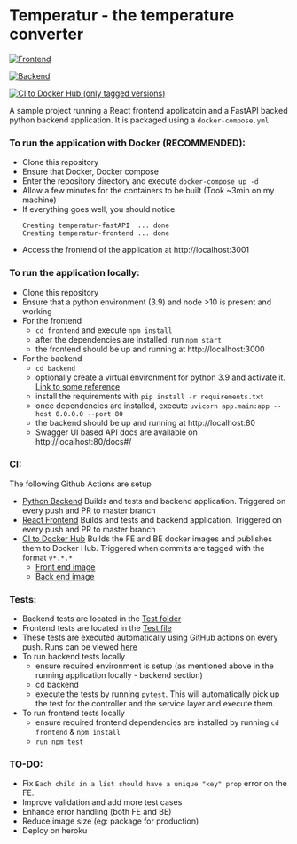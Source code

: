 # Temperatur - the temperature converter
[![Frontend](https://github.com/emushtaq/temperatur/actions/workflows/node.js.yml/badge.svg)](https://github.com/emushtaq/temperatur/actions/workflows/node.js.yml)

[![Backend](https://github.com/emushtaq/temperatur/actions/workflows/main.yml/badge.svg)](https://github.com/emushtaq/temperatur/actions/workflows/main.yml)

[![CI to Docker Hub (only tagged versions)](https://github.com/emushtaq/temperatur/actions/workflows/deploy_images.yml/badge.svg?branch=v0.0.1)](https://github.com/emushtaq/temperatur/actions/workflows/deploy_images.yml)

A sample project running a React frontend applicatoin and a FastAPI backed python backend application. It is packaged using a `docker-compose.yml`.

### To run the application with Docker (RECOMMENDED):
- Clone this repository
- Ensure that Docker, Docker compose
- Enter the repository directory and execute `docker-compose up -d`
- Allow a few minutes for the containers to be built (Took ~3min on my machine)
- If everything goes well, you should notice  
    ```
    Creating temperatur-fastAPI  ... done
    Creating temperatur-frontend ... done
    ```
- Access the frontend of the application at http://localhost:3001

### To run the application locally:
- Clone this repository
- Ensure that a python environment (3.9) and node >10 is present and working
- For the frontend
  - `cd frontend` and execute `npm install`
  - after the dependencies are installed, run `npm start`
  - the frontend should be up and running at http://localhost:3000
- For the backend
  - `cd backend`
  - optionally create a virtual environment for python 3.9 and activate it. [Link to some reference](https://www.freecodecamp.org/news/manage-multiple-python-versions-and-virtual-environments-venv-pyenv-pyvenv-a29fb00c296f/)
  - install the requirements with `pip install -r requirements.txt`
  - once dependencies are installed, execute `uvicorn app.main:app --host 0.0.0.0 --port 80`
  - the backend should be up and running at http://localhost:80
  - Swagger UI based API docs are available on http://localhost:80/docs#/

### CI:
The following Github Actions are setup
- [Python Backend](https://github.com/emushtaq/temperatur/blob/master/.github/workflows/main.yml) Builds and tests and backend application. Triggered on every push and PR to master branch
- [React Frontend](https://github.com/emushtaq/temperatur/blob/master/.github/workflows/node.js.yml) Builds and tests and backend application. Triggered on every push and PR to master branch
- [CI to Docker Hub](https://github.com/emushtaq/temperatur/blob/master/.github/workflows/deploy_images.yml) Builds the FE and BE docker images and publishes them to Docker Hub. Triggered when commits are tagged with the format `v*.*.*`
    - [Front end image](https://hub.docker.com/repository/docker/eshmeister/temperatur-frontend)
    - [Back end image](https://hub.docker.com/repository/docker/eshmeister/temperatur-backend) 

### Tests:
- Backend tests are located in the [Test folder](backend/app/test)
- Frontend tests are located in the [Test file](frontend/src/App.test.js)
- These tests are executed automatically using GitHub actions on every push. Runs can be viewed [here](https://github.com/emushtaq/temperatur/actions)
- To run backend tests locally
  - ensure required environment is setup (as mentioned above in the running application locally - backend section)
  - cd backend
  - execute the tests by running `pytest`. This will automatically pick up the test for the controller and the service layer and execute them.
- To run frontend tests locally
  - ensure required frontend dependencies are installed by running `cd frontend` & `npm install`
  - `run npm test`

### TO-DO:
- Fix `Each child in a list should have a unique "key" prop` error on the FE.
- Improve validation and add more test cases 
- Enhance error handling (both FE and BE)
- Reduce image size (eg: package for production)
- Deploy on heroku
